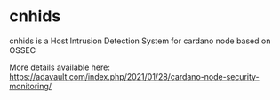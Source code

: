 # cnhids
cnhids is a Host Intrusion Detection System for cardano node based on OSSEC

More details available here:
https://adavault.com/index.php/2021/01/28/cardano-node-security-monitoring/
